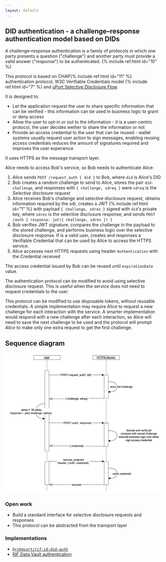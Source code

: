 ```yaml
---
layout: default
---
```


## DID authentication - a challenge–response authentication model based on DIDs

A challenge–response authentication is a family of protocols in which one party presents a question ("challenge") and another party must provide a valid answer ("response") to be authenticated. {% include ref.html id="10" %}

This protocol is based on CHAP{% include ref.html id="11" %} authentication protocol, W3C Verifiable Credentials model {% include ref.html id="7" %} and [uPort Selective Disclosure Flow](https://developer.uport.me/flows/selectivedisclosure).

It is designed to:

- Let the application request the user to share specific information that can be verified - this information can be used in business logic to grant or deny access
- Allow the user to opt-in or out to the information - it is a user-centric protocol, the user decides wether to share the information or not
- Provide an access credential to the user that can be reused - wallet systems usually request user action to sign messages, enabling reusing access credentials reduces the amount of signatures required and improves the user experience

It uses HTTPS as the message transport layer.

Alice needs to access Bob's service, so Bob needs to authenticate Alice:

1. Alice sends `POST /request_auth { did }` to Bob, where `did` is Alice's DID
2. Bob creates a random challenge to send to Alice, stores the pair `did-challenge`, and responses with `{ challenge, sdreq }` were `sdreq` is the _Selective disclosure request_
3. Alice receives Bob's challenge and selective disclosure request, obtains information required by the sdr, creates a JWT {% include ref.html id="1" %} with payload `{ challenge, sdres }` signed with `did`'s private key, where `sdres` is the selective disclosure response, and sends  `POST /auth { response: jwt({ challenge, sdres }) }`
4. Bob verifies JWT signature, compares the challenge in the payload to the stored challenge, and performs business logic over the selective disclosure response. If is a valid user, creates and responses a Verifiable Credential that can be used by Alice to access the HTTPS service.
5. Alice accesses next HTTPS requests using header `Authentication` with the Credential received

The access credential issued by Bob can be reused until `expirationDate` value.

The authentication protocol can be modified to avoid using selective disclosure request. This is useful when the service does not need to request credentials to the user.

This protocol can be modified to use disposable tokens, without reusable credentials. A simple implementation may require Alice to request a new challenge for each interaction with the service. A smarter implementation would respond with a new challenge after each interaction, so Alice will need to save the next challenge to be used and the protocol will prompt _Alice_ to make only one extra request to get the first challenge.

## Sequence diagram

![](/assets/img/ssi/08_did_auth.png)

### Open work

- Build a standard interface for selective disclosure requests and responses
- This protocol can be abstracted from the transport layer

### Implementations

- [`@rskmsart/rif-id-did-auth`](#)
- [RIF Data Vault authentication](/data-vault/architecture/auth)
